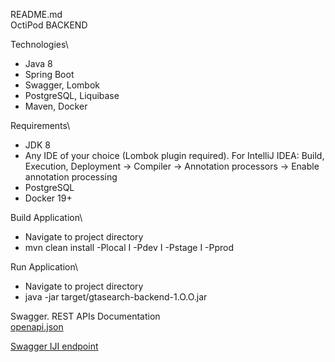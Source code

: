 README.md\
OctiPod BACKEND

Technologies\
- Java 8
- Spring Boot
- Swagger, Lombok
- PostgreSQL, Liquibase
- Maven, Docker

Requirements\
- JDK 8
- Any IDE of your choice (Lombok plugin required). 
  For IntelliJ IDEA: Build, Execution, Deployment -> Compiler -> Annotation processors -> Enable annotation processing
- PostgreSQL
- Docker 19+

[comment]: <> (Database &#40;PostgreSQL, MySQL&#41;)

[comment]: <> (• docker run --name gtasearch-dev-postgresql --restart=always -p 5441:5432 -e POSTGRES_PASSWORD=LfOyjS42uG4nxQdM -e POSTGRES_USER=gtasearch -e POSTGRES_DB=gtasearch -d postgres:13)

[comment]: <> (• docker run --name gtasearch-stage-postgresql --restart=always -p 5442:5432 -e -e -e -d postgres:13)

Build Application\
- Navigate to project directory
- mvn clean install -Plocal I -Pdev I -Pstage I -Pprod

Run Application\
- Navigate to project directory
- java -jar target/gtasearch-backend-1.O.O.jar

Swagger. REST APIs Documentation\
[openapi.json](openapi.json)

[Swagger IJI endpoint](http://localhost:8080/swagger-ui.html)
